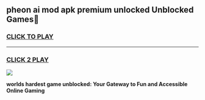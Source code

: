 
## pheon ai mod apk premium unlocked Unblocked Games👋
<h3>
<a href="https://premium.freeplayer.one?title=pheon_ai_mod_apk_premium_unlocked&ref=16F">CLICK TO PLAY</a></h3>
<hr>

<h3>
<a href="https://premium.freeplayer.one?title=pheon_ai_mod_apk_premium_unlocked&ref=16F">CLICK 2 PLAY</a>
  
</h3>

<a href="https://premium.freeplayer.one?title=pheon_ai_mod_apk_premium_unlocked&ref=16F/"><img src="https://clearcache.store/games.png"></a>


**worlds hardest game unblocked: Your Gateway to Fun and Accessible Online Gaming**
